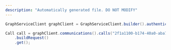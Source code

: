 ```yaml
---
description: "Automatically generated file. DO NOT MODIFY"
---
```

<!-- markdownlint-disable MD041 -->

```java
GraphServiceClient graphClient = GraphServiceClient.builder().authenticationProvider( authProvider ).buildClient();

Call call = graphClient.communications().calls("2f1a1100-b174-40a0-aba7-0b405e01ed92")
    .buildRequest()
    .get();
```
